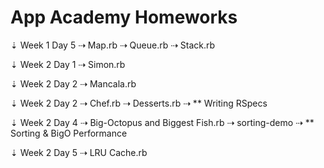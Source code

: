 # App Academy Homeworks

⇣ Week 1 Day 5
  ⇢ Map.rb
  ⇢ Queue.rb
  ⇢ Stack.rb

⇣ Week 2 Day 1
  ⇢ Simon.rb

⇣ Week 2 Day 2
  ⇢ Mancala.rb

⇣ Week 2 Day 2
  ⇢ Chef.rb
  ⇢ Desserts.rb
  ⇢ ** Writing RSpecs

⇣ Week 2 Day 4
  ⇢ Big-Octopus and Biggest Fish.rb
  ⇢ sorting-demo
  ⇢ ** Sorting & BigO Performance

⇣ Week 2 Day 5
  ⇢ LRU Cache.rb
